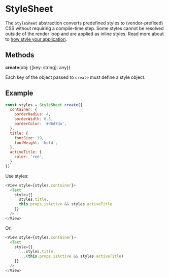 # StyleSheet

The `StyleSheet` abstraction converts predefined styles to (vendor-prefixed)
CSS without requiring a compile-time step. Some styles cannot be resolved
outside of the render loop and are applied as inline styles. Read more about to
[how style your application](docs/guides/style).

## Methods

**create**(obj: {[key: string]: any})

Each key of the object passed to `create` must define a style object.

## Example

```js
const styles = StyleSheet.create({
  container: {
    borderRadius: 4,
    borderWidth: 0.5,
    borderColor: '#d6d7da',
  },
  title: {
    fontSize: 19,
    fontWeight: 'bold',
  },
  activeTitle: {
    color: 'red',
  }
})
```

Use styles:

```js
<View style={styles.container}>
  <Text
    style={[
      styles.title,
      this.props.isActive && styles.activeTitle
    ]}
  />
</View>
```

Or:

```js
<View style={styles.container}>
  <Text
    style={{
      ...styles.title,
      ...(this.props.isActive && styles.activeTitle)
    }}
  />
</View>
```
